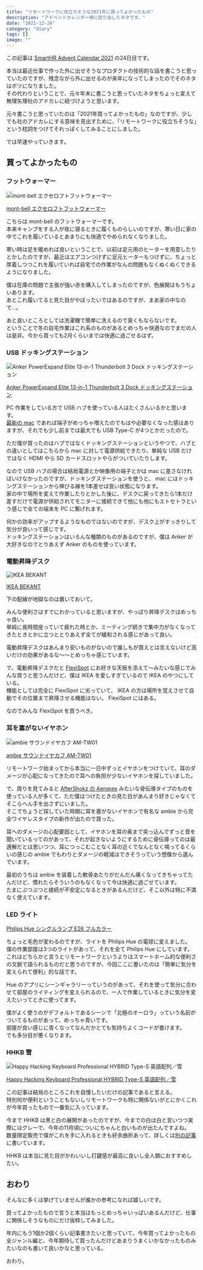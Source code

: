 ```yaml
---
title: "リモートワークに役立ちそうな2021年に買ってよかったもの"
description: "アドベントカレンダー用に捻り出したネタです。"
date: "2021-12-24"
category: "diary"
tags: []
image: ""
---
```


この記事は [SmartHR Advent Calendar 2021](https://qiita.com/advent-calendar/2021/smarthr) の24日目です。

本当は最近仕事で作った外に出せそうなプロダクトの技術的な話を書こうと思っていたのですが、残念ながら外に出せるのが来年になってしまったのでそのネタはボツになりました。  
その代わりということで、元々年末に書こうと思っていたネタをちょっと変えて無理矢理社のアドカレに紐づけようと思います。

元々書こうと思っていたのは「2021年買ってよかったもの」なのですが、少しでも社のアドカレにする意味を見出すために、「リモートワークに役立ちそうな」という枕詞をつけてそれっぽくしてみることにしました。

では早速やっていきます。

## 買ってよかったもの

### フットウォーマー

![mont-bell エクセロフトフットウォーマー](/images/post/2021/12/2021-best-buy/01.jpg "mont-bell エクセロフトフットウォーマー")

[mont-bell エクセロフトフットウォーマー](https://webshop.montbell.jp/goods/disp.php?product_id=1118505)

こちらは mont-bell のフットウォーマーです。  
本来キャンプをする人が夜に寝るときに履くものらしいのですが、寒い日に家の中でこれを履いているとあまりにも快適でやめられなくなりました。

寒い時は足を暖めれば良いということで、以前は足元用のヒーターを用意したりとかしたのですが、最近はエアコンつけずに足元ヒーターもつけずに、ちょっと厚着しつつこれを履いていれば自宅での作業がなんの問題もなくぬくぬくできるようになりました。

僕は在庫の問題で主張が強い赤を購入してしまったのですが、色展開はもうちょいあります。  
あとこれ履いてると見た目がやぼったいではあるのですが、まあ家の中なので…。

あと良いところとしては洗濯機で簡単に洗えるので臭くもならないです。  
ということで冬の自宅作業はこれ系のものがあるとめっちゃ快適なのでまだの人は是非。今から買っても2月くらいまでは快適に過ごせるはず。

### USB ドッキングステーション

![Anker PowerExpand Elite 13-in-1 Thunderbolt 3 Dock ドッキングステーション](/images/post/2021/12/2021-best-buy/02.jpg "Anker PowerExpand Elite 13-in-1 Thunderbolt 3 Dock ドッキングステーション")

[Anker PowerExpand Elite 13-in-1 Thunderbolt 3 Dock ドッキングステーション](https://www.ankerjapan.com/products/a8396)

PC 作業をしている方で USB ハブを使っている人はたくさんいるかと思います。  
[最新の mac](https://www.apple.com/jp/macbook-pro-14-and-16/) であれば端子がめっちゃ増えたのでもはや必要なくなった感はありますが、それでも少し前までは最大でも USB Type-C が4つとかだったので。

ただ僕が買ったのはハブではなくドッキングステーションというやつで、ハブとの違いとしてはこちらから mac に対して電源供給できたり、単純な USB だけではなく HDMI やら SD カードスロットやらがついていたりします。

なので USB ハブの場合は結局電源とか映像用の端子とかは mac に差さなければいけなかったのですが、ドッキングステーションを使うと、 mac にはドッキングステーションから伸びる線を1本差せば良い状態になります。  
家の中で場所を変えて作業したりとかした後に、デスクに戻ってきたら1本だけ差すだけで電源が供給されてモニターに接続できて他にも他にもエトセトラという感じで全ての端末を PC に繋げれます。

何かの効率がアップするようなものではないのですが、デスク上がすっきりして気分が良いって感じです。  
ドッキングステーションはいろんな種類のものがあるのですが、僕は Anker が大好きなのでとりあえず Anker のものを使っています。

### 電動昇降デスク

![IKEA BEKANT](/images/post/2021/12/2021-best-buy/03.jpg "IKEA BEKANT")

[IKEA BEKANT](https://www.ikea.com/jp/ja/p/bekant-desk-sit-stand-white-s69222579/)

下の配線が地獄なのは置いておいて。

みんな便利さはすでにわかっていると思いますが、やっぱり昇降デスクはめっちゃ良い。  
単純に長時間座っていて疲れた時とか、ミーティング続きで集中力がなくなってきたときとかに立つととりあえず全てが緩和される感じがあって良い。

電動昇降デスクはあんまり安いものがないので誰しもが買えとは言えないけど高いだけの効果があるな〜〜とめっちゃ感じています。

で、電動昇降デスクだと [FlexiSpot](https://flexispot.jp/) にお好きな天板を添えて〜みたいな感じでみんな買うと思うんだけど、僕は IKEA を愛しすぎているので IKEA のやつにしている。  
機能としては完全に FlexiSpot に劣っていて、 IKEA の方は場所を覚えさせて自動でその位置まで昇降させる機能はない。 FlexiSpot にはある。

なのでみんな FlexiSpot を買うべき。

### 耳を塞がないイヤホン

![ambie サウンドイヤカフ AM-TW01](/images/post/2021/12/2021-best-buy/04.jpg "ambie サウンドイヤカフ AM-TW01")

[ambie サウンドイヤカフ AM-TW01](https://ambie.co.jp/soundearcuffs/tws/)

リモートワーク始まってから本当に一日中ずっとイヤホンをつけていて、耳のダメージが心配になってきたので耳への負担が少ないイヤホンを探していました。

で、周りを見てみると [AfterShokz の Aeropex](https://aftershokz.jp/products/aeropex) みたいな骨伝導タイプのものを使っている人が多くて、ただ僕はつけたときの見た目があんまり好きじゃなくてそこらへん手を出さずにいました。  
そこでちょうど探していた時期に耳を塞がないイヤホンで有名な ambie から完全ワイヤレスタイプの新作が出たので買った。

耳へのダメージの心配要因として、イヤホンを耳の奥まで突っ込んでずっと音を聞いているってのがあって、それが起きないようにするために骨伝導ってのは最適解だとは思いつつ、耳につっこむことなく耳の近くでなんとなく鳴ってるくらいの感じの ambie でもわりとダメージの軽減はできそうっていう想像から選んでいます。

最初のうちは ambie を装着した軟骨あたりがだんだん痛くなってきちゃってたんだけど、慣れたらそういうのもなくなって今は快適に過ごせています。  
たまにぷつぷつと接続が不安定になるときがあるんだけど、そこ以外は特に不満なく使えています。

### LED ライト

[Philips Hue シングルランプ E26 フルカラー](https://www.philips-hue.com/ja-jp/p/hue-white-and-color-ambiance-1-pack-e26/8718699722265)

ちょっと毛色が変わるのですが、ライトを Philips Hue の電球に変えました。  
僕の作業部屋は3つのライトがあって、それを全て Philips Hue にしています。これはどちらかと言うとリモートワークというよりはスマートホーム的な便利さの文脈で語られるものだと思うのですが、今回ここに書いたのは「簡単に気分を変えられて便利」的な話です。

Hue のアプリにシーンギャラリーっていうのがあって、それを使って気分に合わせて部屋のライティングを変えられるので、一人で作業しているときに気分を変えたいってときに使ってます。

僕がよく使うのがデフォルトであるシーンで「北極のオーロラ」っていう名前がついてるものがあって、めっちゃ青いです。  
部屋が良い感じに青くなってなんだかとても気持ちよくコードが書けます。  
でも多分目が悪くなります。

### HHKB 雪

![Happy Hacking Keyboard Professional HYBRID Type-S 英語配列／雪](/images/post/2021/12/2021-best-buy/05.jpg "Happy Hacking Keyboard Professional HYBRID Type-S 英語配列／雪")

[Happy Hacking Keyboard Professional HYBRID Type-S 英語配列／雪](https://www.pfu.fujitsu.com/direct/hhkb/detail_pd-kb800ys.html)

この記事は結局のところこれを自慢したいだけの記事であると言える。  
特別何が便利ということもないしリモートワークも特に関係ないがとにかくこれが今年買ったもので一番気に入っています。

今まで HHKB は黒と白の展開があったのですが、今までの白は白と言いつつ実際にはグレーで、今年の11月頃についにちゃんと白いものが出たんですよね。  
数量限定販売で僕がこれを手に入れるときも紆余曲折あって、詳しくは[別の記事](https://blog.nabeliwo.com/2021/11/hhkb-snow/)に書いています。

HHKB は本当に見た目がかわいいし打鍵感が最高に良いし全人類におすすめしたい。

## おわり

そんなに多くは挙げていませんが誰かの参考になれば嬉しいです。

買ってよかったもので言うと本当はもっとめっちゃいっぱいあるんだけど、仕事に関係しそうなものにだけ抜粋してみました。

年内にもう1個か2個くらい記事書きたいと思っていて、今年買ってよかったもの全ジャンル編と、今年期待して買ったんだけどあまりうまくいかなかったものみたいなのも書いて良いかなと思っている。

おわり。
